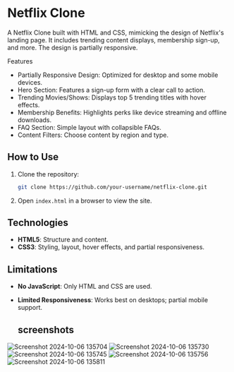  # Netflix Clone

A Netflix Clone built with HTML and CSS, mimicking the design of Netflix's landing page. It includes trending content displays, membership sign-up, and more. The design is partially responsive.

 Features

- Partially Responsive Design: Optimized for desktop and some mobile devices.
- Hero Section: Features a sign-up form with a clear call to action.
- Trending Movies/Shows: Displays top 5 trending titles with hover effects.
- Membership Benefits: Highlights perks like device streaming and offline downloads.
- FAQ Section: Simple layout with collapsible FAQs.
- Content Filters: Choose content by region and type.

## How to Use

1. Clone the repository:
   ```bash
   git clone https://github.com/your-username/netflix-clone.git
   ```
2. Open `index.html` in a browser to view the site.

## Technologies

- **HTML5**: Structure and content.
- **CSS3**: Styling, layout, hover effects, and partial responsiveness.
  
## Limitations

- **No JavaScript**: Only HTML and CSS are used.
- **Limited Responsiveness**: Works best on desktops; partial mobile support.

  ## screenshots
![Screenshot 2024-10-06 135704](https://github.com/user-attachments/assets/aa0ee3d3-976e-43c6-9088-f04c4927167d)
![Screenshot 2024-10-06 135730](https://github.com/user-attachments/assets/955c8b66-7247-4b23-9195-6b4d2a3af3f3)
![Screenshot 2024-10-06 135745](https://github.com/user-attachments/assets/3799a93b-6412-4dde-a51c-f42209fb941e)
![Screenshot 2024-10-06 135756](https://github.com/user-attachments/assets/f1cadf25-cc60-4d9c-8af4-7c0e50eca30f)
![Screenshot 2024-10-06 135811](https://github.com/user-attachments/assets/9fa46275-97e1-4be0-907d-7dc59974156e)
  


  
  
